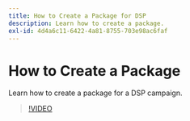```yaml
---
title: How to Create a Package for DSP
description: Learn how to create a package.
exl-id: 4d4a6c11-6422-4a81-8755-703e98ac6faf
---
```

# How to Create a Package

Learn how to create a package for a DSP campaign.

>[!VIDEO](https://video.tv.adobe.com/v/339257)
